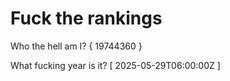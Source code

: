 # Fuck the rankings

Who the hell am I?
{ 19744360 }

What fucking year is it?
[ 2025-05-29T06:00:00Z ]
